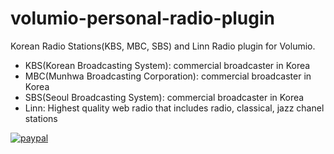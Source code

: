 # volumio-personal-radio-plugin
Korean Radio Stations(KBS, MBC, SBS) and Linn Radio plugin for Volumio.

- KBS(Korean Broadcasting System): commercial broadcaster in Korea
- MBC(Munhwa Broadcasting Corporation): commercial broadcaster in Korea
- SBS(Seoul Broadcasting System): commercial broadcaster in Korea
- Linn: Highest quality web radio that includes radio, classical, jazz chanel stations


[![paypal](https://www.paypalobjects.com/en_US/i/btn/btn_donateCC_LG.gif)](ckchrisong@gmail.com)
